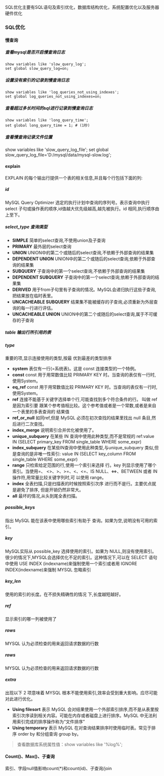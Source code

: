 SQL优化主要有SQL语句及索引优化，数据库结构优化，系统配置优化以及服务器硬件优化

### SQL优化

#### 慢查询
##### 查看mysql是否开启慢查询日志
```mysql
show variables like 'slow_query_log';
set global slow_query_log=on;
```

##### 设置没有索引的记录到慢查询日志
```mysql
show variables like 'log_queries_not_using_indexes';
set global log_queries_not_using_indexes=on;
```

##### 查看超过多长时间的sql进行记录到慢查询日志
```mysql
show variables like 'long_query_time';
set global long_query_time = 1; # (1秒)
```

##### 查看慢查询记录文件位置
show variables like 'slow_query_log_file';
set global slow_query_log_file='D:/mysql/data/mysql-slow.log';

#### explain
EXPLAIN 的每个输出行提供一个表的相关信息,并且每个行包括下面的列:

##### id
MySQL Query Optimizer 选定的执行计划中查询的序列号。表示查询中执行 select 子句或操作表的顺序,id值越大优先级越高,越先被执行。id 相同,执行顺序由上至下。

##### select_type 查询类型
- **SIMPLE**    简单的select查询,不使用union及子查询
- **PRIMARY**    最外层的select查询
- **UNION**    UNION中的第二个或随后的select查询,不依赖于外部查询的结果集
- **DEPENDENT UNION**    UNION中的第二个或随后的select查询,依赖于外部查询的结果集
- **SUBQUERY**    子查询中的第一个select查询,不依赖于外部查询的结果集
- **DEPENDENT SUBQUERY**    子查询中的第一个select查询,依赖于外部查询的结果集
- **DERIVED**    用于from子句里有子查询的情况。MySQL会递归执行这些子查询,把结果放在临时表里。
- **UNCACHEABLE SUBQUERY**    结果集不能被缓存的子查询,必须重新为外层查询的每一行进行评估。
- **UNCACHEABLE UNION**    UNION中的第二个或随后的select查询,属于不可缓存的子查询

##### table 输出行所引用的表

##### type
重要的项,显示连接使用的类型,按最 优到最差的类型排序
- **system**    表仅有一行(=系统表)。这是 const 连接类型的一个特例。
- **const**    const 用于用常数值比较 PRIMARY KEY 时。当查询的表仅有一行时,使用System。
- **eq_ref**    const 用于用常数值比较 PRIMARY KEY 时。当查询的表仅有一行时,使用System。
- **ref**    连接不能基于关键字选择单个行,可能查找到多个符合条件的行。 叫做 ref 是因为索引要 跟某个参考值相比较。这个参考值或者是一个常数,或者是来自一个表里的多表查询的 结果值
- **ref_or_null**    如同ref,但是 MySQL 必须在初次查找的结果里找出 null 条目,然后进行二次查找。
- **index_merge**    说明索引合并优化被使用了。
- **unique_subquery**
在某些 IN 查询中使用此种类型,而不是常规的 ref:value IN (SELECT primary_key FROM single_table WHERE some_expr)
- **index_subquery**
在某些IN查询中使用此种类型,与unique_subquery 类似,但是查询的是非唯一性索引: value IN (SELECT key_column FROM single_table WHERE some_expr)
- **range**
只检索给定范围的行,使用一个索引来选择 行。key 列显示使用了哪个索引。当使用=、 <>、>、>=、<、<=、IS NULL、<=>、BETWEEN 或者 IN 操作符,用常量比较关键字列时,可 以使用 range。
- **index**    全表扫描,只是扫描表的时候按照索引次序 进行而不是行。主要优点就是避免了排序, 但是开销仍然非常大。
- **all**    最坏的情况,从头到尾全表扫描。

##### possible_keys
指出 MySQL 能在该表中使用哪些索引有助于 查询。如果为空,说明没有可用的索引。

##### key
MySQL实际从 possible_key 选择使用的索引。如果为 NULL,则没有使用索引。很少的情况下,MYSQL会选择优化不足的索引。这种情况下,可以在 SELECT 语句中使用 USE INDEX (indexname)来强制使用一个索引或者用 IGNORE INDEX(indexname)来强制 MYSQL 忽略索引

##### key_len
使用的索引的长度。在不损失精确性的情况 下,长度越短越好。

##### ref
显示索引的哪一列被使用了

##### rows
MYSQL 认为必须检查的用来返回请求数据的行数

##### rows
MYSQL 认为必须检查的用来返回请求数据的行数

##### extra
出现以下 2 项意味着 MYSQL 根本不能使用索引,效率会受到重大影响。应尽可能对此进行优化。
- **Using filesort**  表示 MySQL 会对结果使用一个外部索引排序,而不是从表里按索引次序读到相关内容。可能在内存或者磁盘上进行排序。MySQL 中无法利用索引完成的排序操作称为“文件排序”
- **Using temporary**     表示 MySQL 在对查询结果排序时使用临时表。常见于排序 order by 和分组查询 group by。

>查看数据库系统属性值：show variables like '%log%';


#### Count()、Max()、子查询
索引、字段null值影响count(*)和count(id)、子查询/join






























